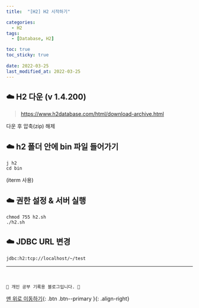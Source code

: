 ```yaml
---
title:  "[H2] H2 시작하기"

categories:
  - H2
tags:
  - [Database, H2]

toc: true
toc_sticky: true
 
date: 2022-03-25
last_modified_at: 2022-03-25
---
```


## ☁️ H2 다운 **(v 1.4.200)**
> https://www.h2database.com/html/download-archive.html

다운 후 압축(zip) 해제

## ☁️ h2 폴더 안에 bin 파일 들어가기
```
j h2
cd bin
```
(iterm 사용)

## ☁️ 권한 설정 & 서버 실행
```
chmod 755 h2.sh
./h2.sh
```

## ☁️ JDBC URL 변경
```
jdbc:h2:tcp://localhost/~/test
```


***
<br>

    💛 개인 공부 기록용 블로그입니다. 👻

[맨 위로 이동하기](#){: .btn .btn--primary }{: .align-right}